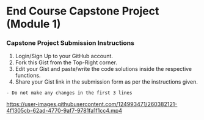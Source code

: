 # End Course Capstone Project (Module 1)
### Capstone Project Submission Instructions
  1. Login/Sign Up to your GitHub account.
  2. Fork this Gist from the Top-Right corner.
  3. Edit your Gist and paste/write the code solutions inside the respective functions.
  4. Share your Gist link in the submission form as per the instructions given.

`- Do not make any changes in the first 3 lines`

https://user-images.githubusercontent.com/124993471/260382121-4f1305cb-62ad-4770-9af7-9781fa1f1cc4.mp4